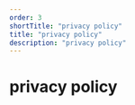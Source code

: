 ```yaml
---
order: 3
shortTitle: "privacy policy"
title: "privacy policy"
description: "privacy policy"
---
```


# privacy policy